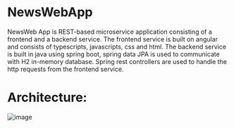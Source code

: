 # NewsWebApp
NewsWeb App is REST-based microservice application consisting of a frontend and a backend service. The frontend service is built on angular and consists of typescripts, javascripts, css and html. The backend service is built in java using spring boot, spring data JPA is used to communicate with H2 in-memory database. Spring rest controllers are used to handle the http requests from the frontend service.

# Architecture:
![image](https://user-images.githubusercontent.com/56828518/145726305-2e426ce7-c1f2-4ed4-98b5-75a50d3d185d.png)
